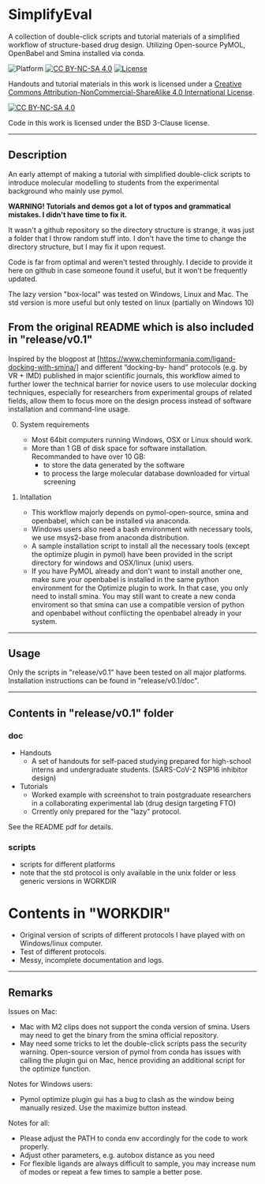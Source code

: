 # SimplifyEval
A collection of double-click scripts and tutorial materials of a simplified workflow of structure-based drug design. Utilizing Open-source PyMOL, OpenBabel and Smina installed via conda.

![Platform](https://img.shields.io/static/v1?label=platform&message=windows%20%7C%20macos%20%7C%20linux&color=informational)
[![CC BY-NC-SA 4.0][cc-by-nc-sa-shield]][cc-by-nc-sa]
[![License](https://img.shields.io/badge/License-BSD%203-lightgrey.svg)](https://opensource.org/license/bsd-3-clause/)

Handouts and tutorial materials in this work is licensed under a
[Creative Commons Attribution-NonCommercial-ShareAlike 4.0 International License][cc-by-nc-sa].

[![CC BY-NC-SA 4.0][cc-by-nc-sa-image]][cc-by-nc-sa]

[cc-by-nc-sa]: http://creativecommons.org/licenses/by-nc-sa/4.0/
[cc-by-nc-sa-image]: https://licensebuttons.net/l/by-nc-sa/4.0/88x31.png
[cc-by-nc-sa-shield]: https://img.shields.io/badge/License-CC%20BY--NC--SA%204.0-lightgrey.svg

Code in this work is licensed under the BSD 3-Clause license.

---
## Description 
An early attempt of making a tutorial with simplified double-click scripts to introduce molecular modelling to students from the experimental background who mainly use pymol. 

<b> WARNING! Tutorials and demos got a lot of typos and grammatical mistakes. I didn't have time to fix it. </b>

It wasn't a github repository so the directory structure is strange, it was just a folder that I throw random stuff into. I don't have the time to change the directory structure, but I may fix it upon request. 

Code is far from optimal and weren't tested throughly. I decide to provide it here on github in case someone found it useful, but it won't be frequently updated.

The lazy version "box-local" was tested on Windows, Linux and Mac. 
The std version is more useful but only tested on linux (partially on Windows 10)


## From the original README which is also included in "release/v0.1"
Inspired by the blogpost at [https://www.cheminformania.com/ligand-docking-with-smina/] and different “docking-by-
hand” protocols (e.g. by VR + IMD) published in major scientific journals, this workflow aimed to further lower 
the technical barrier for novice users to use molecular docking techniques, especially for researchers from 
experimental groups of related fields, allow them to focus more on the design process instead of software 
installation and command-line usage.

0. System requirements
    - Most 64bit computers running Windows, OSX or Linux should work.
    - More than 1 GB of disk space for software installation. Recommanded to have over 10 GB:
        - to store the data generated by the software 
        - to process the large molecular database downloaded for virtual screening

1. Intallation
    - This workflow majorly depends on pymol-open-source, smina and openbabel, which can be installed via anaconda.
    - Windows users also need a bash environment with necessary tools, we use msys2-base from anaconda distribution.
    - A sample installation script to install all the necessary tools (except the optimize plugin in pymol) have 
      been provided in the script directory for windows and OSX/linux (unix) users.
    - If you have PyMOL already and don't want to install another one, make sure your openbabel is installed in the 
      same python environment for the Optimize plugin to work. In that case, you only need to install smina. 
      You may still want to create a new conda enviroment so that smina can use a compatible version of python and
      openbabel without conflicting the openbabel already in your system.

---
## Usage
Only the scripts in "release/v0.1" have been tested on all major platforms. Installation instructions can be found in "release/v0.1/doc".

---
## Contents in "release/v0.1" folder
### doc
- Handouts 
    - A set of handouts for self-paced studying prepared for high-school interns and undergraduate students. (SARS-CoV-2 NSP16 inhibitor design)
- Tutorials 
    - Worked example with screenshot to train postgraduate researchers in a collaborating experimental lab (drug design targeting FTO)
    - Crrently only prepared for the "lazy" protocol.

See the README pdf for details. 

### scripts
- scripts for different platforms 
- note that the std protocol is only available in the unix folder or less generic versions in WORKDIR 


# Contents in "WORKDIR"
- Original version of scripts of different protocols I have played with on Windows/linux computer.
- Test of different protocols. 
- Messy, incomplete documentation and logs.

---
## Remarks 
Issues on Mac:
- Mac with M2 clips does not support the conda version of smina. Users may need to get the binary from the smina official repository.
- May need some tricks to let the double-click scripts pass the security warning.
Open-source version of pymol from conda has issues with calling the plugin gui on Mac, hence providing an additional script for the optimize function.

Notes for Windows users:
- Pymol optimize plugin gui has a bug to clash as the window being manually resized. Use the maximize button instead.

Notes for all:
- Please adjust the PATH to conda env accordingly for the code to work properly.
- Adjust other parameters, e.g. autobox distance as you need
- For flexible ligands are always difficult to sample, you may increase num of modes or repeat a few times to sample a better pose. 
